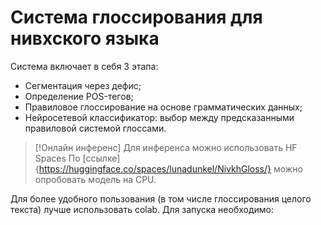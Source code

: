 # Система глоссирования для нивхского языка

Система включает в себя 3 этапа:
- Сегментация через дефис;
- Определение POS-тегов;
- Правиловое глоссирование на основе грамматических данных;
- Нейросетевой классификатор: выбор между предсказанными правиловой системой глоссами.

> [!Онлайн инференс] 
> Для инференса можно использовать HF Spaces
> По [ссылке]{https://huggingface.co/spaces/lunadunkel/NivkhGloss/} можно опробовать модель на CPU.

Для более удобного пользования (в том числе глоссирования целого текста) лучше использовать colab. Для запуска необходимо:

